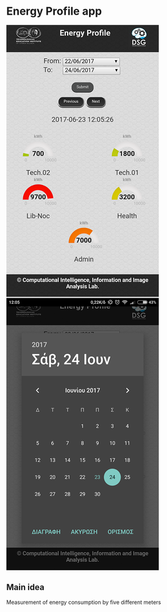 # Energy Profile app

![EnergyProfile](https://github.com/DecisionSystemsGroup/EnergyProfileApp/blob/master/images/EnergyProfile.png)
![EnergyProfile-Datepicker](https://github.com/DecisionSystemsGroup/EnergyProfileApp/blob/master/images/EnergyProfile-Datepicker.png)

## Main idea
Measurement of energy consumption by five different meters

